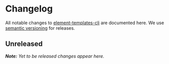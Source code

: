 # Changelog

All notable changes to [element-templates-cli](https://github.com/bpmn-io/element-templates-cli) are documented here. We use [semantic versioning](http://semver.org/) for releases.

## Unreleased

___Note:__ Yet to be released changes appear here._


